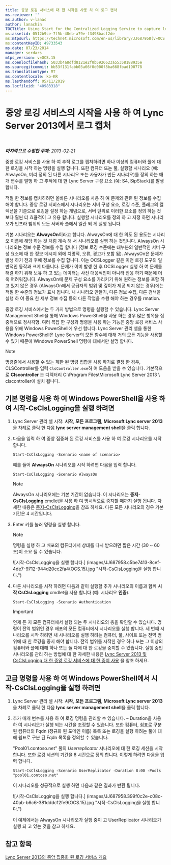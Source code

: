 ```yaml
---
title: 중앙 로깅 서비스에 대 한 시작을 사용 하 여 로그 캡처
ms.reviewer: ''
ms.author: v-lanac
author: lanachin
TOCTitle: Using Start for the Centralized Logging Service to capture logs
ms:assetid: 0512b9ce-7f5b-48eb-a79e-f3498bacf2de
ms:mtpsurl: https://technet.microsoft.com/en-us/library/JJ687958(v=OCS.15)
ms:contentKeyID: 49733543
ms.date: 07/23/2014
manager: serdars
mtps_version: v=OCS.15
ms.openlocfilehash: 5033b4a8dfd8121e2f0b5926623a55358188935e
ms.sourcegitcommit: bb53f131fabb03a66f0d000f8ba668fbad190778
ms.translationtype: MT
ms.contentlocale: ko-KR
ms.lasthandoff: 05/11/2019
ms.locfileid: "40983318"
---
```

<div data-xmlns="http://www.w3.org/1999/xhtml">

<div class="topic" data-xmlns="http://www.w3.org/1999/xhtml" data-msxsl="urn:schemas-microsoft-com:xslt" data-cs="http://msdn.microsoft.com/en-us/">

<div data-asp="http://msdn2.microsoft.com/asp">

# <a name="using-start-for-the-centralized-logging-service-to-capture-logs-in-lync-server-2013"></a>중앙 로깅 서비스의 시작을 사용 하 여 Lync Server 2013에서 로그 캡처

</div>

<div id="mainSection">

<div id="mainBody">

<span> </span>

_**마지막으로 수정한 주제:** 2013-02-21_

중앙 로깅 서비스를 사용 하 여 추적 로그를 캡처하려면 하나 이상의 컴퓨터와 풀에 대 한 로깅을 시작 하는 명령을 실행 합니다. 또한 컴퓨터 또는 풀, 실행할 시나리오 (예: AlwaysOn, 미리 정의 된 다른 시나리오 또는 사용자가 만든 시나리오)를 정의 하는 매개 변수를 발행 하 고 추적에 대 한 Lync Server 구성 요소 (예: S4, SipStack)를 발생 합니다.

적절 한 정보를 캡처하려면 올바른 시나리오를 사용 하 여 문제와 관련 된 정보를 수집 해야 합니다. 중앙 로깅 서비스에서 시나리오는 서버 구성 요소, 로깅 수준, 플래그의 컬렉션을 기준으로 로깅을 설정 하는 개념으로, 서버 단위로 이러한 요소를 정의 하는 것 보다 훨씬 더 효율적이 고 유용 합니다. 실행할 시나리오를 정의 하 고 지정 하면 시나리오가 인프라 범위의 모든 서버와 풀에서 일관 되 게 실행 됩니다.

기본 시나리오는 **AlwaysOn**이라고 합니다. AlwaysOn에 대 한 의도 된 용도는 시나리오 이름에 해당 하는 것 처럼 계속 해 서 시나리오를 실행 하는 것입니다. AlwaysOn 시나리오는 정보 수준 정보를 수집 합니다 (정보 로깅 수준에는 대부분의 일반적인 서버 구성 요소에 대 한 정보 메시지 외에 치명적, 오류, 경고가 포함 됨). AlwaysOn은 문제가 발생 하기 전과 후에 정보를 수집 합니다. 이는 OCSLogger 같은 이전 로깅 도구의 일반적인 동작과 크게 다릅니다. 문제가 이미 발생 한 후 OCSLogger 실행 하 여 문제를 해결 하기 위해 보유 하 고 있는 데이터는 사전 대응적인이 아니라 반응 하기 때문에 더욱 어려워집니다. AlwaysOn에 문제 구성 요소를 가리키기 위해 원하는 정보를 포함 하 고 있지 않은 경우 (AlwaysOn에서 공급자의 범위 및 깊이가 제공 되지 않는 경우)에는 적절 한 수준의 정보가 표시 됩니다. 새 시나리오 만들기, 다른 정보 수집, 다른 검색을 실행 하 여 중요 한 세부 정보 수집 등의 다른 작업을 수행 해야 하는 경우를 rmation.

중앙 로깅 서비스에서는 두 가지 방법으로 명령을 실행할 수 있습니다. Lync Server Management Shell을 통해 Windows PowerShell을 사용 하는 경우 많은 항목을 집중적으로 정사각형. 여러 복잡 한 구성과 명령을 사용 하는 기능은 중앙 로깅 서비스 사용을 위해 Windows PowerShell에 우선 합니다. Lync Server 관리 셸을 통한 Windows PowerShell은 Lync Server의 모든 함수에 대해 거의 모든 기능을 사용할 수 있기 때문에 Windows PowerShell 명령에 대해서만 설명 합니다.

<div>


> [!NOTE]
> 명령줄에서 사용할 수 있는 제한 된 명령 집합을 사용 하기로 결정 한 경우, CLSController를 입력 <CODE>ClsController.exe</CODE>하 여 도움을 받을 수 있습니다. 기본적으로 <STRONG>Clscontroller</STRONG> 는 디렉터리 C:\Program Files\Microsoft Lync Server 2013 \ clscontroller에 설치 됩니다.



</div>

<div>

## <a name="to-run-start-csclslogging-with-windows-powershell-using-basic-commands"></a>기본 명령을 사용 하 여 Windows PowerShell을 사용 하 여 시작-CsClsLogging을 실행 하려면

1.  Lync Server 관리 셸 시작: **시작**, **모든 프로그램**, **Microsoft Lync server 2013**을 차례로 클릭 한 다음 **lync server management shell**을 클릭 합니다.

2.  다음을 입력 하 여 중앙 집중화 된 로깅 서비스를 사용 하 여 로깅 시나리오를 시작 합니다.
    
        Start-CsClsLogging -Scenario <name of scenario>
    
    예를 들어 **AlwaysOn** 시나리오를 시작 하려면 다음을 입력 합니다.
    
        Start-CsClsLogging -Scenario AlwaysOn
    
    <div>
    

    > [!NOTE]
    > AlwaysOn 시나리오에는 기본 기간이 없습니다. 이 시나리오는 <STRONG>중지-CsClsLogging</STRONG> cmdlet을 사용 하 여 명시적으로 중지할 때까지 실행 됩니다. 자세한 내용은 <A href="https://technet.microsoft.com/en-us/library/JJ619180(v=OCS.15)">중지-CsClsLogging</A>을 참조 하세요. 다른 모든 시나리오의 경우 기본 기간은 4 시간입니다.

    
    </div>

3.  Enter 키를 눌러 명령을 실행 합니다.
    
    <div>
    

    > [!NOTE]
    > 명령을 실행 하 고 배포의 컴퓨터에서 상태를 다시 받으려면 짧은 시간 (30 ~ 60 초)이 소요 될 수 있습니다.

    
    </div>
    
    ![시작-CsClsLogging을 실행 합니다.] (images/JJ687958.c5be7413-8cef-4de7-9712-944d20cc2fa4(OCS.15).jpg "시작-CsClsLogging을 실행 합니다.")

4.  다른 시나리오를 시작 하려면 다음과 같이 실행할 추가 시나리오의 이름과 함께 **시작 CsClsLogging** cmdlet을 사용 합니다 (예: 시나리오 **인증**).
    
        Start-CsClsLogging -Scenario Authentication
    
    <div>
    

    > [!IMPORTANT]
    > 언제 든 지 모든 컴퓨터에서 실행 되는 두 시나리오의 총을 확인할 수 있습니다. 명령이 전역 범위인 경우 배포의 모든 컴퓨터에서 시나리오를 실행 합니다. 세 번째 시나리오를 시작 하려면 새 시나리오를 실행 하려는 컴퓨터, 풀, 사이트 또는 전역 범위에 대 한 로깅을 중지 해야 합니다. 전역 범위를 시작한 경우 하나 또는 그 이상의 컴퓨터와 풀에 대해 하나 또는 둘 다에 대 한 로깅을 중지할 수 있습니다. 실행 중인 시나리오를 관리 하는 방법에 대 한 자세한 내용은 <A href="lync-server-2013-using-stop-for-the-centralized-logging-service.md">Lync Server 2013 및 CsClsLogging 대 한 중앙 로깅 서비스에 대 한 중지 사용</A> 을 참조 하세요. <A href="https://technet.microsoft.com/en-us/library/JJ619180(v=OCS.15)"></A>

    
    </div>

</div>

<div>

## <a name="to-run-start-csclslogging-with-windows-powershell-using-advanced-commands"></a>고급 명령을 사용 하 여 Windows PowerShell에서 시작-CsClsLogging을 실행 하려면

1.  Lync Server 관리 셸 시작: **시작**, **모든 프로그램**, **Microsoft Lync server 2013**을 차례로 클릭 한 다음 **lync server management shell**을 클릭 합니다.

2.  추가 매개 변수를 사용 하 여 로깅 명령을 관리할 수 있습니다. – Duration을 사용 하 여 시나리오가 실행 되는 시간을 조정할 수 있습니다. 또한 컴퓨터, 쉼표로 구분 된 컴퓨터의 Fqdn (정규화 된 도메인 이름) 목록 또는 로깅을 실행 하려는 풀에 대해 쉼표로 구분 된 Fqdn 목록을 정의할 수 있습니다.
    
    "Pool01.contoso.net" 풀의 *Userreplicator* 시나리오에 대 한 로깅 세션을 시작 합니다. 또한 로깅 세션의 기간을 8 시간으로 정의 합니다. 이렇게 하려면 다음을 입력 합니다.
    
        Start-CsClsLogging -Scenario UserReplicator -Duration 8:00 -Pools "pool01.contoso.net"
    
    이 시나리오를 성공적으로 실행 하면 다음과 같은 결과가 반환 됩니다.
    
    ![시작-CsClsLogging을 실행 합니다.] (images/JJ687958.399f0c2e-c08c-40ab-b6c6-381dddc12fe9(OCS.15).jpg "시작-CsClsLogging을 실행 합니다.")
    
    이 예제에서는 AlwaysOn 시나리오가 실행 중이 고 UserReplicator 시나리오가 실행 되 고 있는 것을 참고 하세요.

</div>

<div>

## <a name="see-also"></a>참고 항목


[Lync Server 2013의 중앙 집중화 된 로깅 서비스 개요](lync-server-2013-overview-of-the-centralized-logging-service.md)  
  

</div>

</div>

<span> </span>

</div>

</div>

</div>

